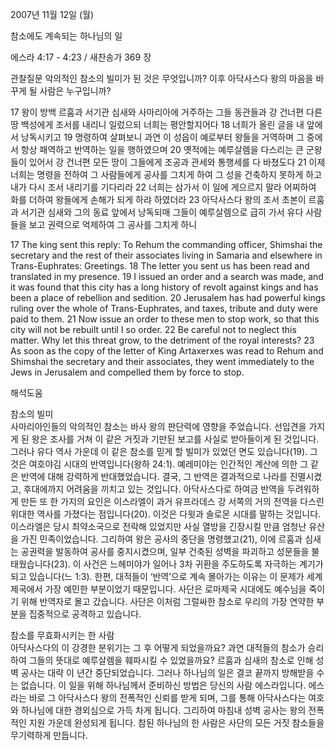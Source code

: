 2007년 11월 12일 (월)

참소에도 계속되는 하나님의 일



에스라 4:17 - 4:23 / 새찬송가 369 장


관찰질문
악의적인 참소의 빌미가 된 것은 무엇입니까? 
이후 아닥사스다 왕의 마음을 바꾸게 될 사람은 누구입니까? 

17 왕이 방백 르훔과 서기관 심새와 사마리아에 거주하는 그들 동관들과 강 건너편 다른 땅 백성에게 조서를 내리니 일렀으되 너희는 평안할지어다 18 너희가 올린 글을 내 앞에서 낭독시키고 19 명령하여 살펴보니 과연 이 성읍이 예로부터 왕들을 거역하며 그 중에서 항상 패역하고 반역하는 일을 행하였으며 20 옛적에는 예루살렘을 다스리는 큰 군왕들이 있어서 강 건너편 모든 땅이 그들에게 조공과 관세와 통행세를 다 바쳤도다 21 이제 너희는 명령을 전하여 그 사람들에게 공사를 그치게 하여 그 성을 건축하지 못하게 하고 내가 다시 조서 내리기를 기다리라 22 너희는 삼가서 이 일에 게으르지 말라 어찌하여 화를 더하여 왕들에게 손해가 되게 하랴 하였더라 
23 아닥사스다 왕의 조서 초본이 르훔과 서기관 심새와 그의 동료 앞에서 낭독되매 그들이 예루살렘으로 급히 가서 유다 사람들을 보고 권력으로 억제하여 그 공사를 그치게 하니  

17 The king sent this reply: To Rehum the commanding officer, Shimshai the secretary and the rest of their associates living in Samaria and elsewhere in Trans-Euphrates: Greetings. 18 The letter you sent us has been read and translated in my presence. 19 I issued an order and a search was made, and it was found that this city has a long history of revolt against kings and has been a place of rebellion and sedition. 
20 Jerusalem has had powerful kings ruling over the whole of Trans-Euphrates, and taxes, tribute and duty were paid to them. 21 Now issue an order to these men to stop work, so that this city will not be rebuilt until I so order. 22 Be careful not to neglect this matter. Why let this threat grow, to the detriment of the royal interests? 23 As soon as the copy of the letter of King Artaxerxes was read to Rehum and Shimshai the secretary and their associates, they went immediately to the Jews in Jerusalem and compelled them by force to stop.

해석도움





참소의 빌미  
사마리아인들의 악의적인 참소는 바사 왕의 판단력에 영향을 주었습니다. 선입견을 가지게 된 왕은 조사를 거쳐 이 같은 거짓과 기만된 보고를 사실로 받아들이게 된 것입니다. 그러나 유다 역사 가운데 이 같은 참소를 믿게 할 빌미가 있었던 면도 있습니다(19). 그것은 여호야김 시대의 반역입니다(왕하 24:1). 예레미야는 인간적인 계산에 의한 그 같은 반역에 대해 강력하게 반대했었습니다. 결국, 그 반역은 결과적으로 나라를 진멸시켰고, 후대에까지 어려움을 끼치고 있는 것입니다. 아닥사스다로 하여금 반역을 두려워하게 만든 또 한 가지의 요인은 이스라엘이 과거 유프라데스 강 서쪽의 거의 전역을 다스린 위대한 역사를 가졌다는 점입니다(20). 이것은 다윗과 솔로몬 시대를 말하는 것입니다. 이스라엘은 당시 최약소국으로 전락해 있었지만 사실 열방을 긴장시킬 만큼 엄청난 유산을 가진 민족이었습니다. 그리하여 왕은 공사의 중단을 명령했고(21), 이에 르훔과 심새는 공권력을 발동하여 공사를 중지시켰으며, 일부 건축된 성벽을 파괴하고 성문들을 불태웠습니다(23). 이 사건은 느헤미야가 일어나 3차 귀환을 주도하도록 자극하는 계기가 되고 있습니다(느 1:3). 한편, 대적들이 ‘반역’으로 계속 몰아가는 이유는 이 문제가 세계제국에서 가장 예민한 부분이었기 때문입니다. 사단은 로마제국 시대에도 예수님을 죽이기 위해 반역자로 몰고 갔습니다. 사단은 이처럼 그럴싸한 참소로 우리의 가장 연약한 부분을 집중적으로 공격하고 있습니다.    

참소를 무효화시키는 한 사람  
아닥사스다의 이 강경한 분위기는 그 후 어떻게 되었을까요? 과연 대적들의 참소가 승리하여 그들의 뜻대로 예루살렘을 훼파시킬 수 있었을까요? 르훔과 심새의 참소로 인해 성벽 공사는 대략 이 년간 중단되었습니다. 그러나 하나님의 일은 결코 끝까지 방해받을 수는 없습니다. 이 일을 위해 하나님께서 준비하신 방법은 당신의 사람 에스라입니다. 에스라는 바로 그 아닥사스다 왕의 전폭적인 신뢰를 받게 되며, 그를 통해 아닥사스다는 여호와 하나님에 대한 경외심으로 가득 차게 됩니다. 그리하여 마침내 성벽 공사는 왕의 전폭적인 지원 가운데 완성되게 됩니다. 참된 하나님의 한 사람은 사단의 모든 거짓 참소들을 무기력하게 만듭니다.